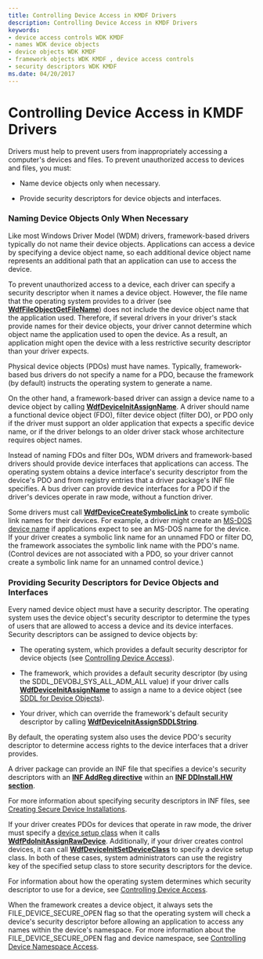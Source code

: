 ```yaml
---
title: Controlling Device Access in KMDF Drivers
description: Controlling Device Access in KMDF Drivers
keywords:
- device access controls WDK KMDF
- names WDK device objects
- device objects WDK KMDF
- framework objects WDK KMDF , device access controls
- security descriptors WDK KMDF
ms.date: 04/20/2017
---
```


# Controlling Device Access in KMDF Drivers


Drivers must help to prevent users from inappropriately accessing a computer's devices and files. To prevent unauthorized access to devices and files, you must:

-   Name device objects only when necessary.

-   Provide security descriptors for device objects and interfaces.

### <a href="" id="naming-device-objects-only-when-necessary"></a> Naming Device Objects Only When Necessary

Like most Windows Driver Model (WDM) drivers, framework-based drivers typically do not name their device objects. Applications can access a device by specifying a device object name, so each additional device object name represents an additional path that an application can use to access the device.

To prevent unauthorized access to a device, each driver can specify a security descriptor when it names a device object. However, the file name that the operating system provides to a driver (see [**WdfFileObjectGetFileName**](/windows-hardware/drivers/ddi/wdffileobject/nf-wdffileobject-wdffileobjectgetfilename)) does not include the device object name that the application used. Therefore, if several drivers in your driver's stack provide names for their device objects, your driver cannot determine which object name the application used to open the device. As a result, an application might open the device with a less restrictive security descriptor than your driver expects.

Physical device objects (PDOs) must have names. Typically, framework-based bus drivers do not specify a name for a PDO, because the framework (by default) instructs the operating system to generate a name.

On the other hand, a framework-based driver can assign a device name to a device object by calling [**WdfDeviceInitAssignName**](/windows-hardware/drivers/ddi/wdfdevice/nf-wdfdevice-wdfdeviceinitassignname). A driver should name a functional device object (FDO), filter device object (filter DO), or PDO only if the driver must support an older application that expects a specific device name, or if the driver belongs to an older driver stack whose architecture requires object names.

Instead of naming FDOs and filter DOs, WDM drivers and framework-based drivers should provide device interfaces that applications can access. The operating system obtains a device interface's security descriptor from the device's PDO and from registry entries that a driver package's INF file specifies. A bus driver can provide device interfaces for a PDO if the driver's devices operate in raw mode, without a function driver.

Some drivers must call [**WdfDeviceCreateSymbolicLink**](/windows-hardware/drivers/ddi/wdfdevice/nf-wdfdevice-wdfdevicecreatesymboliclink) to create symbolic link names for their devices. For example, a driver might create an [MS-DOS device name](../kernel/introduction-to-ms-dos-device-names.md) if applications expect to see an MS-DOS name for the device. If your driver creates a symbolic link name for an unnamed FDO or filter DO, the framework associates the symbolic link name with the PDO's name. (Control devices are not associated with a PDO, so your driver cannot create a symbolic link name for an unnamed control device.)

### <a href="" id="providing-security-descriptors-for-device-objects-and-interfaces"></a> Providing Security Descriptors for Device Objects and Interfaces

Every named device object must have a security descriptor. The operating system uses the device object's security descriptor to determine the types of users that are allowed to access a device and its device interfaces. Security descriptors can be assigned to device objects by:

-   The operating system, which provides a default security descriptor for device objects (see [Controlling Device Access](../kernel/controlling-device-access.md)).

-   The framework, which provides a default security descriptor (by using the SDDL\_DEVOBJ\_SYS\_ALL\_ADM\_ALL value) if your driver calls [**WdfDeviceInitAssignName**](/windows-hardware/drivers/ddi/wdfdevice/nf-wdfdevice-wdfdeviceinitassignname) to assign a name to a device object (see [SDDL for Device Objects](../kernel/sddl-for-device-objects.md)).

-   Your driver, which can override the framework's default security descriptor by calling [**WdfDeviceInitAssignSDDLString**](/windows-hardware/drivers/ddi/wdfdevice/nf-wdfdevice-wdfdeviceinitassignsddlstring).

By default, the operating system also uses the device PDO's security descriptor to determine access rights to the device interfaces that a driver provides.

A driver package can provide an INF file that specifies a device's security descriptors with an [**INF AddReg directive**](../install/inf-addreg-directive.md) within an [**INF DDInstall.HW section**](../install/inf-ddinstall-hw-section.md).

For more information about specifying security descriptors in INF files, see [Creating Secure Device Installations](../install/creating-secure-device-installations.md).

If your driver creates PDOs for devices that operate in raw mode, the driver must specify a [device setup class](../install/overview-of-device-setup-classes.md) when it calls [**WdfPdoInitAssignRawDevice**](/windows-hardware/drivers/ddi/wdfpdo/nf-wdfpdo-wdfpdoinitassignrawdevice). Additionally, if your driver creates control devices, it can call [**WdfDeviceInitSetDeviceClass**](/windows-hardware/drivers/ddi/wdfdevice/nf-wdfdevice-wdfdeviceinitsetdeviceclass) to specify a device setup class. In both of these cases, system administrators can use the registry key of the specified setup class to store security descriptors for the device.

For information about how the operating system determines which security descriptor to use for a device, see [Controlling Device Access](../kernel/controlling-device-access.md).

When the framework creates a device object, it always sets the FILE\_DEVICE\_SECURE\_OPEN flag so that the operating system will check a device's security descriptor before allowing an application to access any names within the device's namespace. For more information about the FILE\_DEVICE\_SECURE\_OPEN flag and device namespace, see [Controlling Device Namespace Access](../kernel/controlling-device-namespace-access.md).

 

